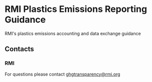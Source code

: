 # RMI Plastics Emissions Reporting Guidance
RMI's plastics emissions accounting and data exchange guidance

## Contacts

### RMI
For questions please contact ghgtransparency@rmi.org
